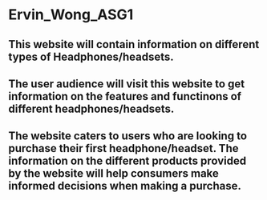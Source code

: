 # Ervin_Wong_ASG1
## This website will contain information on different types of Headphones/headsets.
## The user audience will visit this website to get information on the features and functinons of different headphones/headsets.
## The website caters to users who are looking to purchase their first headphone/headset. The information on the different products provided by the website will help consumers make informed decisions when making a purchase.
## 

